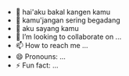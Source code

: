 - 👋 hai'aku bakal kangen kamu
- 👀 kamu'jangan sering begadang
- 🌱 aku sayang kamu
- 💞️ I’m looking to collaborate on ...
- 📫 How to reach me ...
- 😄 Pronouns: ...
- ⚡ Fun fact: ...

<!---
Bottboyy/Bottboyy is a ✨ special ✨ repository because its `README.md` (this file) appears on your GitHub profile.
You can click the Preview link to take a look at your changes.
--->
